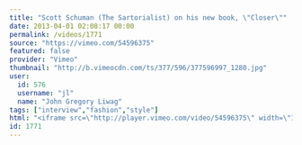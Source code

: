 ```yaml
---
title: "Scott Schuman (The Sartorialist) on his new book, \"Closer\""
date: 2013-04-01 02:08:17 00:00
permalink: /videos/1771
source: "https://vimeo.com/54596375"
featured: false
provider: "Vimeo"
thumbnail: "http://b.vimeocdn.com/ts/377/596/377596997_1280.jpg"
user:
  id: 576
  username: "jl"
  name: "John Gregory Liwag"
tags: ["interview","fashion","style"]
html: "<iframe src=\"http://player.vimeo.com/video/54596375\" width=\"1280\" height=\"720\" frameborder=\"0\" webkitAllowFullScreen mozallowfullscreen allowFullScreen></iframe>"
id: 1771
---
```


